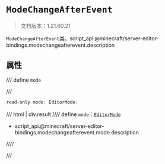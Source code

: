 # `ModeChangeAfterEvent`

> 文档版本：1.21.60.21

`ModeChangeAfterEvent`类。script_api.@minecraft/server-editor-bindings.modechangeafterevent.description

## 属性

/// define
`mode`


///

```js
read-only mode: EditorMode;
```

/// html | div.result
//// define
`mode`：[`EditorMode`](./editormode.md)

- script_api.@minecraft/server-editor-bindings.modechangeafterevent.mode.description


////

///

